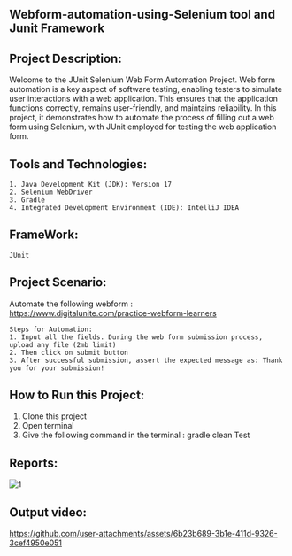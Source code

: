 ## Webform-automation-using-Selenium tool and Junit Framework

## Project Description:
Welcome to the JUnit Selenium Web Form Automation Project. Web form automation is a key aspect of software testing, enabling testers to simulate user interactions with a web application. This ensures that the application functions correctly, remains user-friendly, and maintains reliability. In this project, it demonstrates how to automate the process of filling out a web form using Selenium, with JUnit employed for testing the web application form.

## Tools and Technologies:

    1. Java Development Kit (JDK): Version 17
    2. Selenium WebDriver
    3. Gradle
    4. Integrated Development Environment (IDE): IntelliJ IDEA

## FrameWork:
   
    JUnit

## Project Scenario:


  Automate the following webform :  
  https://www.digitalunite.com/practice-webform-learners

    Steps for Automation:
    1. Input all the fields. During the web form submission process, upload any file (2mb limit)
    2. Then click on submit button
    3. After successful submission, assert the expected message as: Thank you for your submission!

## How to Run this Project:

   1.  Clone this project
   2.  Open terminal
   3.  Give the following command in the terminal :
         gradle clean Test

## Reports:
![1](https://github.com/user-attachments/assets/e35afa12-63d3-49ba-99a9-2291be425430)


## Output video:

https://github.com/user-attachments/assets/6b23b689-3b1e-411d-9326-3cef4950e051



